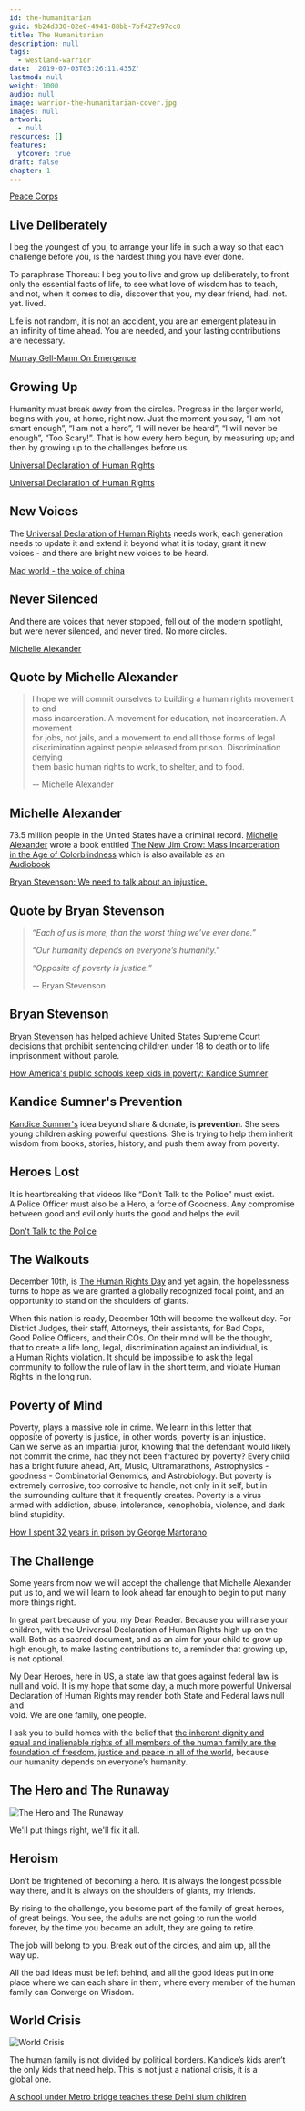 ```yaml
---
id: the-humanitarian
guid: 9b24d330-02e0-4941-88bb-7bf427e97cc8
title: The Humanitarian
description: null
tags:
  - westland-warrior
date: '2019-07-03T03:26:11.435Z'
lastmod: null
weight: 1000
audio: null
image: warrior-the-humanitarian-cover.jpg
images: null
artwork:
  - null
resources: []
features:
  ytcover: true
draft: false
chapter: 1
---
```


[Peace Corps](https://www.youtube.com/watch?v=kxR8XZOeV-s "Play Video")

## Live Deliberately

I beg the youngest of you, to arrange your life in such a way so that each\
challenge before you, is the hardest thing you have ever done.

To paraphrase Thoreau: I beg you to live and grow up deliberately, to front\
only the essential facts of life, to see what love of wisdom has to teach,\
and not, when it comes to die, discover that you, my dear friend, had. not.\
yet. lived.

Life is not random, it is not an accident, you are an emergent plateau in\
an infinity of time ahead. You are needed, and your lasting contributions\
are necessary.

[Murray Gell-Mann On Emergence](https://www.youtube.com/watch?v=ONiWmzrmfuY "Play Video")

## Growing Up

Humanity must break away from the circles. Progress in the larger world,\
begins with you, at home, right now. Just the moment you say, “I am not\
smart enough”, “I am not a hero”, “I will never be heard”, “I will never be\
enough”, “Too Scary!”. That is how every hero begun, by measuring up; and\
then by growing up to the challenges before us.

[Universal Declaration of Human Rights](https://www.youtube.com/watch?v=hTlrSYbCbHE "Play Video")

[Universal Declaration of Human Rights](https://www.youtube.com/watch?v=5RR4VXNX3jA "Play Video")

## New Voices

The [Universal Declaration of Human Rights](https://librivox.org/the-universal-declaration-of-human-rights-by-the-united-nations/) needs work, each generation\
needs to update it and extend it beyond what it is today, grant it new\
voices - and there are bright new voices to be heard.

[Mad world - the voice of china](https://www.youtube.com/watch?v=z2tmRpm4iK8 "Play Video")

## Never Silenced

And there are voices that never stopped, fell out of the modern spotlight,\
but were never silenced, and never tired. No more circles.

[Michelle Alexander](https://www.youtube.com/watch?v=SQ6H-Mz6hgw "Play Video")

## Quote by Michelle Alexander

> I hope we will commit ourselves to building a human rights movement to end\
> mass incarceration. A movement for education, not incarceration. A movement\
> for jobs, not jails, and a movement to end all those forms of legal\
> discrimination against people released from prison. Discrimination denying\
> them basic human rights to work, to shelter, and to food.
>
> \-- Michelle Alexander

## Michelle Alexander

73.5 million people in the United States have a criminal record. [Michelle\
Alexander](https://en.wikipedia.org/wiki/Michelle_Alexander) wrote a book entitled [The New Jim Crow: Mass Incarceration\
in the Age of Colorblindness](https://en.wikipedia.org/wiki/The_New_Jim_Crow) which is also available as an\
[Audiobook](https://www.audible.com/pd/The-New-Jim-Crow-Audiobook/B007QW236E)

[Bryan Stevenson: We need to talk about an injustice.](https://www.youtube.com/watch?v=c2tOp7OxyQ8 "Play Video")

## Quote by Bryan Stevenson

> *“Each of us is more, than the worst thing we’ve ever done.”*
>
> *“Our humanity depends on everyone’s humanity.”*
>
> *“Opposite of poverty is justice.”*
>
> \-- Bryan Stevenson

## Bryan Stevenson

[Bryan Stevenson](https://en.wikipedia.org/wiki/Bryan_Stevenson) has helped achieve United States Supreme Court decisions that prohibit sentencing children under 18 to death or to life imprisonment without parole.

[How America's public schools keep kids in poverty: Kandice Sumner](https://www.youtube.com/watch?v=7O7BMa9XGXE "Play Video")

## Kandice Sumner's Prevention

[Kandice Sumner's](https://www.ted.com/speakers/kandace_sumner) idea beyond share & donate, is **prevention**. She sees young children asking powerful questions. She is trying to help them inherit wisdom from books, stories, history, and push them away from poverty.

## Heroes Lost

It is heartbreaking that videos like “Don’t Talk to the Police” must exist.\
A Police Officer must also be a Hero, a force of Goodness. Any compromise\
between good and evil only hurts the good and helps the evil.

[Don't Talk to the Police](https://www.youtube.com/watch?v=d-7o9xYp7eE "Play Video")

## The Walkouts

December 10th, is [The Human Rights Day](https://www.un.org/en/events/humanrightsday/) and yet again, the hopelessness\
turns to hope as we are granted a globally recognized focal point, and an\
opportunity to stand on the shoulders of giants.

When this nation is ready, December 10th will become the walkout day. For\
District Judges, their staff, Attorneys, their assistants, for Bad Cops,\
Good Police Officers, and their COs. On their mind will be the thought,\
that to create a life long, legal, discrimination against an individual, is\
a Human Rights violation. It should be impossible to ask the legal\
community to follow the rule of law in the short term, and violate Human\
Rights in the long run.

## Poverty of Mind

Poverty, plays a massive role in crime. We learn in this letter that\
opposite of poverty is justice, in other words, poverty is an injustice.\
Can we serve as an impartial juror, knowing that the defendant would likely\
not commit the crime, had they not been fractured by poverty? Every child\
has a bright future ahead, Art, Music, Ultramarathons, Astrophysics -\
goodness - Combinatorial Genomics, and Astrobiology. But poverty is\
extremely corrosive, too corrosive to handle, not only in it self, but in\
the surrounding culture that it frequently creates. Poverty is a virus\
armed with addiction, abuse, intolerance, xenophobia, violence, and dark\
blind stupidity.

[How I spent 32 years in prison by George Martorano](https://www.youtube.com/watch?v=lnuoHywbaR8 "Play Video")

## The Challenge

Some years from now we will accept the challenge that Michelle Alexander\
put us to, and we will learn to look ahead far enough to begin to put many\
more things right.

In great part because of you, my Dear Reader. Because you will raise your\
children, with the Universal Declaration of Human Rights high up on the\
wall. Both as a sacred document, and as an aim for your child to grow up\
high enough, to make lasting contributions to, a reminder that growing up,\
is not optional.

My Dear Heroes, here in US, a state law that goes against federal law is\
null and void. It is my hope that some day, a much more powerful Universal\
Declaration of Human Rights may render both State and Federal laws null and\
void. We are one family, one people.

I ask you to build homes with the belief that [the inherent dignity and\
equal and inalienable rights of all members of the human family are the\
foundation of freedom, justice and peace in all of the world](https://www.un.org/en/universal-declaration-human-rights/index.html), because\
our humanity depends on everyone’s humanity.

## The Hero and The Runaway

![The Hero and The Runaway](files/the-runaway.jpg)

We'll put things right, we'll fix it all.

## Heroism

Don’t be frightened of becoming a hero. It is always the longest possible\
way there, and it is always on the shoulders of giants, my friends.

By rising to the challenge, you become part of the family of great heroes,\
of great beings. You see, the adults are not going to run the world\
forever, by the time you become an adult, they are going to retire.

The job will belong to you. Break out of the circles, and aim up, all the\
way up.

All the bad ideas must be left behind, and all the good ideas put in one\
place where we can each share in them, where every member of the human\
family can Converge on Wisdom.

## World Crisis

![World Crisis](files/school.png)

The human family is not divided by political borders. Kandice’s kids aren’t\
the only kids that need help. This is not just a national crisis, it is a\
global one.

[A school under Metro bridge teaches these Delhi slum children](https://www.hindustantimes.com/delhi/a-school-under-metro-bridge-teaches-these-delhi-slum-children/story-Qr3EV279SarAME4K6N8orL.html)
